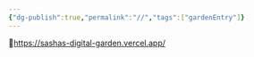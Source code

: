 ```yaml
---
{"dg-publish":true,"permalink":"//","tags":["gardenEntry"]}
---
```



🔗https://sashas-digital-garden.vercel.app/


